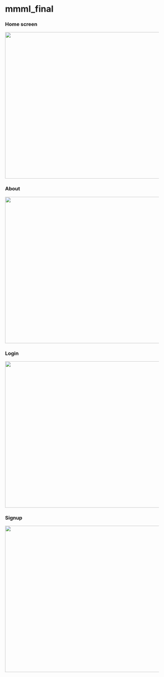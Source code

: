 # mmml_final




### Home screen
<p align="center"> <img src="/screenshots/app_01.png" width="800"  height="480" ></p>

### About
<p align="center"> <img src="/screenshots/app_04.png" width="800"  height="480" ></p>

### Login
<p align="center"> <img src="/screenshots/app_02.png" width="800"  height="480" ></p>

### Signup
<p align="center"> <img src="/screenshots/app_03.png" width="800"  height="480" ></p>
